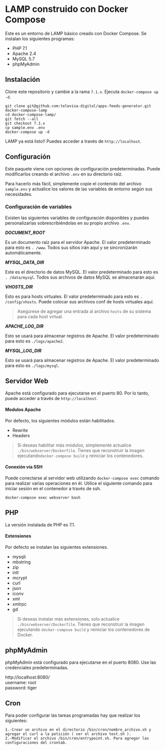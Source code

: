 # LAMP construido con Docker Compose

Este es un entorno de LAMP básico creado con Docker Compose. Se instalan los siguientes programas:

* PHP 7.1
* Apache 2.4
* MySQL 5.7
* phpMyAdmin

## Instalación

Clone este repositorio y cambie a la rama `7.1.x`. Ejecuta `docker-compose up -d`.

```shell
git clone git@github.com:televisa-digital/apps-feeds-generator.git docker-compose-lamp
cd docker-compose-lamp/
git fetch --all
git checkout 7.1.x
cp sample.env .env
docker-compose up -d
```

LAMP ya está listo!! Puedes acceder a través de `http://localhost`.

## Configuración

Este paquete viene con opciones de configuración predeterminadas. Puede modificarlos creando el archivo `.env` en su directorio raíz.

Para hacerlo más fácil, simplemente copie el contenido del archivo `sample.env` y actualice los valores de las variables de entorno según sus necesidades.

### Configuración de variables


Existen las siguientes variables de configuración disponibles y puedes personalizarlas sobrescribiéndolas en su propio archivo `.env`.

_**DOCUMENT_ROOT**_

Es un documento raíz para el servidor Apache. El valor predeterminado para esto es `. /www`. Todos sus sitios irán aquí y se sincronizarán automáticamente.

_**MYSQL_DATA_DIR**_

Este es el directorio de datos MySQL. El valor predeterminado para esto es `. /data/mysql`. Todos sus archivos de datos MySQL se almacenarán aquí.

_**VHOSTS_DIR**_

Esto es para hosts virtuales. El valor predeterminado para esto es `. /config/vhosts`. Puede colocar sus archivos conf de hosts virtuales aquí.

> Asegúrese de agregar una entrada al archivo `hosts` de su sistema para cada host virtual.

_**APACHE_LOG_DIR**_

Esto se usará para almacenar registros de Apache. El valor predeterminado para esto es `./logs/apache2`.

_**MYSQL_LOG_DIR**_

Esto se usará para almacenar registros de Apache. El valor predeterminado para esto es `./logs/mysql`.


## Servidor Web

Apache está configurado para ejecutarse en el puerto 80. Por lo tanto, puede acceder a través de `http://localhost`.

#### Modulos Apache

Por defecto, los siguientes módulos están habilitados.

* Rewrite
* Headers

> Si deseas habilitar más módulos, simplemente actualice `./bin/webserver/Dockerfile`.
> Tienes que reconstruir la imagen ejecutando`docker-compose build` y reiniciar los contenedores.

#### Conexión vía SSH

Puede conectarse al servidor web utilizando `docker-compose exec` comando para realizar varias operaciones en él. Utilice el siguiente comando para iniciar sesión en el contenedor a través de ssh.

```shell
docker-compose exec webserver bash
```

## PHP

La versión instalada de PHP es 7.1.

#### Extensiones

Por defecto se instalan las siguientes extensiones.

* mysqli
* mbstring
* zip
* intl
* mcrypt
* curl
* json
* iconv
* xml
* xmlrpc
* gd

> Si deseas instalar más extensiones, solo actualice `./bin/webserver/Dockerfile`.
> Tienes que reconstruir la imagen ejecutando `docker-compose build` y reiniciar los contenedores de Docker.

## phpMyAdmin

phpMyAdmin está configurado para ejecutarse en el puerto 8080. Use las credenciales predeterminadas.

http://localhost:8080/  
username: root  
password: tiger

## Cron
Para poder configurar las tareas programadas hay que realizar los siguientes:

    1.-Crear un archivo en el directorio /bin/cron/nombre_archivo.sh y agregar el curl a la petición ( ver el archivo test.sh ).
    2.-Modificar el archivo /bin/cron/entrypoint.sh. Para agregar las configuraciones del crontab.